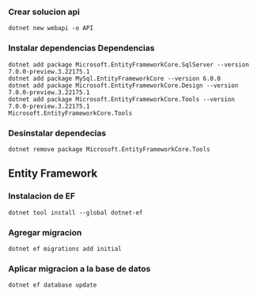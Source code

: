 ### Crear solucion api

```
dotnet new webapi -o API
```

### Instalar dependencias Dependencias
```
dotnet add package Microsoft.EntityFrameworkCore.SqlServer --version 7.0.0-preview.3.22175.1
dotnet add package MySql.EntityFrameworkCore --version 6.0.0
dotnet add package Microsoft.EntityFrameworkCore.Design --version 7.0.0-preview.3.22175.1
dotnet add package Microsoft.EntityFrameworkCore.Tools --version 7.0.0-preview.3.22175.1
Microsoft.EntityFrameworkCore.Tools
```

### Desinstalar dependecias
```
dotnet remove package Microsoft.EntityFrameworkCore.Tools
```

## Entity Framework

### Instalacion de EF
```
dotnet tool install --global dotnet-ef
```

### Agregar migracion
```
dotnet ef migrations add initial

```

### Aplicar migracion a la base de datos
```
dotnet ef database update
```